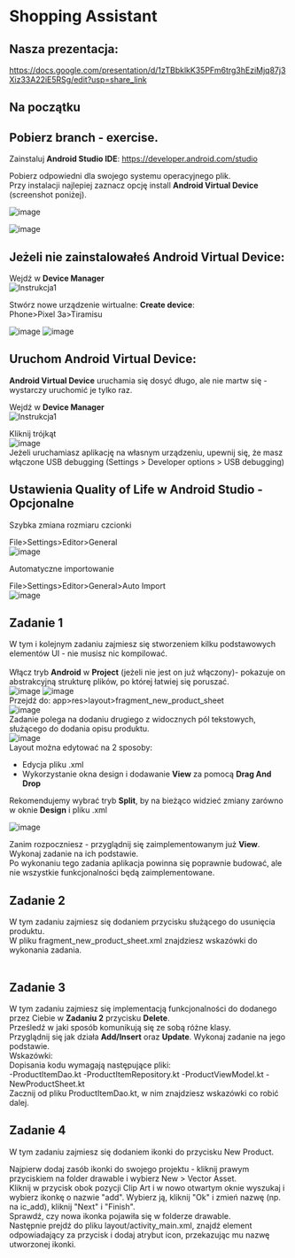 # Shopping Assistant
## Nasza prezentacja: 
https://docs.google.com/presentation/d/1zTBbklkK35PFm6trg3hEziMjq87j3Xiz33A22iE5RSg/edit?usp=share_link
## Na początku
## Pobierz branch - exercise.</br>

Zainstaluj __Android Studio IDE__: https://developer.android.com/studio

Pobierz odpowiedni dla swojego systemu operacyjnego plik.</br>
Przy instalacji najlepiej zaznacz opcję install __Android Virtual Device__ (screenshot poniżej).</br>

![image](https://github.com/maciejdyrdal/shopping-assistant/assets/115181486/2ea77b95-82b2-4ce0-a5c4-ca85545041dd)

![image](https://github.com/maciejdyrdal/shopping-assistant/assets/115181486/7ad4f84f-782a-4a87-816e-aec8d1492b8f)

## Jeżeli nie zainstalowałeś __Android Virtual Device__:</br>
Wejdź w __Device Manager__<br/>
![Instrukcja1](https://github.com/maciejdyrdal/shopping-assistant/assets/115181486/18e88d88-8380-476d-ae1e-797a2307b7ca)

Stwórz nowe urządzenie wirtualne: __Create device__:</br>
Phone>Pixel 3a>Tiramisu

![image](https://github.com/maciejdyrdal/shopping-assistant/assets/115181486/e39e5825-b7cd-410c-b797-1213a9532057)
![image](https://github.com/maciejdyrdal/shopping-assistant/assets/115181486/70e722e6-e10b-4432-91e6-7f39aa4532fb)

## Uruchom __Android Virtual Device__:</br>
__Android Virtual Device__ uruchamia się dosyć długo, ale nie martw się - wystarczy uruchomić je tylko raz.</br>

Wejdź w __Device Manager__<br/>
![Instrukcja1](https://github.com/maciejdyrdal/shopping-assistant/assets/115181486/18e88d88-8380-476d-ae1e-797a2307b7ca)

Kliknij trójkąt<br/>
![image](https://github.com/maciejdyrdal/shopping-assistant/assets/115181486/608c5e34-4292-4d20-94f7-9fe569d6c7e0)
<br>
Jeżeli uruchamiasz aplikację na własnym urządzeniu, upewnij się, że masz włączone USB debugging (Settings > Developer options > USB debugging)<br>


## Ustawienia Quality of Life w Android Studio - Opcjonalne
Szybka zmiana rozmiaru czcionki</br>

File>Settings>Editor>General</br>
![image](https://github.com/maciejdyrdal/shopping-assistant/assets/115181486/08babd63-2d5c-4eac-bc91-76fc769fd5a2)

Automatyczne importowanie</br>

File>Settings>Editor>General>Auto Import</br>
![image](https://github.com/maciejdyrdal/shopping-assistant/assets/115181486/c2aa87f8-28cf-44f4-9a72-071d556790ea)


## Zadanie 1
W tym i kolejnym zadaniu zajmiesz się stworzeniem kilku podstawowych elementów UI - nie musisz nic kompilować.</br>
</br>
Włącz tryb __Android__ w __Project__ (jeżeli nie jest on już włączony)- pokazuje on abstrakcyjną strukturę plików, po której łatwiej się poruszać.</br>
![image](https://github.com/maciejdyrdal/shopping-assistant/assets/115181486/78d2ccdd-8ff0-4e30-870f-fa8207d192e7)
![image](https://github.com/maciejdyrdal/shopping-assistant/assets/115181486/fa7518de-a8c7-438e-8ff8-a2743e872d05)
</br>
Przejdź do: app>res>layout>fragment_new_product_sheet</br>
![image](https://github.com/maciejdyrdal/shopping-assistant/assets/115181486/67a7c816-1037-4391-9aa8-ab4a0d211921)
</br>
Zadanie polega na dodaniu drugiego z widocznych pól tekstowych, służącego do dodania opisu produktu.</br>
![image](https://github.com/maciejdyrdal/shopping-assistant/assets/115181486/dc2b6ba4-1bab-401b-b4ee-036e996425b9)
</br>
Layout można edytować na 2 sposoby:</br>
- Edycja pliku .xml
- Wykorzystanie okna design i dodawanie __View__ za pomocą __Drag And Drop__

Rekomendujemy wybrać tryb __Split__, by na bieżąco widzieć zmiany zarówno w oknie __Design__ i pliku .xml</br>

![image](https://github.com/maciejdyrdal/shopping-assistant/assets/115181486/6639f74d-cbd9-4b57-b168-12b8d62ceab2)

Zanim rozpoczniesz - przyglądnij się zaimplementowanym już __View__. Wykonaj zadanie na ich podstawie.</br> 
Po wykonaniu tego zadania aplikacja powinna się poprawnie budować, ale nie wszystkie funkcjonalności będą zaimplementowane.<br>

## Zadanie 2
W tym zadaniu zajmiesz się dodaniem przycisku służącego do usunięcia produktu.<br>
W pliku fragment_new_product_sheet.xml znajdziesz wskazówki do wykonania zadania.<br>
</br>

## Zadanie 3
W tym zadaniu zajmiesz się implementacją funkcjonalności do dodanego przez Ciebie w __Zadaniu 2__ przycisku __Delete__.</br>
Prześledź w jaki sposób komunikują się ze sobą różne klasy.</br>
Przyglądnij się jak działa __Add/Insert__ oraz __Update__. Wykonaj zadanie na jego podstawie.</br>
Wskazówki:</br>
Dopisania kodu wymagają następujące pliki:</br>
-ProductItemDao.kt
-ProductItemRepository.kt
-ProductViewModel.kt
-NewProductSheet.kt<br>
Zacznij od pliku ProductItemDao.kt, w nim znajdziesz wskazówki co robić dalej.<br>

## Zadanie 4
W tym zadaniu zajmiesz się dodaniem ikonki do przycisku New Product.</br>

Najpierw dodaj zasób ikonki do swojego projektu - kliknij prawym przyciskiem na folder drawable i wybierz New > Vector Asset.</br>
Kliknij w przycisk obok pozycji Clip Art i w nowo otwartym oknie wyszukaj i wybierz ikonkę o nazwie "add". Wybierz ją, kliknij "Ok" i zmień nazwę (np. na ic_add), kliknij "Next" i "Finish".</br>
Sprawdź, czy nowa ikonka pojawiła się w folderze drawable.</br>
Następnie prejdź do pliku layout/activity_main.xml, znajdź element odpowiadający za przycisk i dodaj atrybut icon, przekazując mu nazwę utworzonej ikonki.<br>
